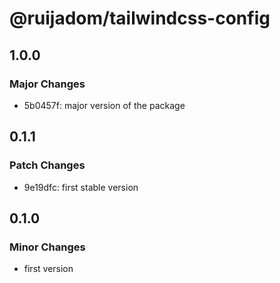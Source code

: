 # @ruijadom/tailwindcss-config

## 1.0.0

### Major Changes

- 5b0457f: major version of the package

## 0.1.1

### Patch Changes

- 9e19dfc: first stable version

## 0.1.0

### Minor Changes

- first version
